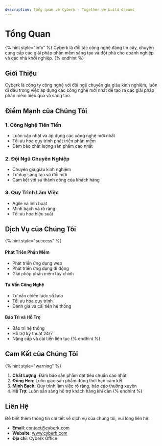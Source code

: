 ```yaml
---
description: Tổng quan về Cyberk - Together we build dreams
---
```


# Tổng Quan

{% hint style="info" %}
Cyberk là đối tác công nghệ đáng tin cậy, chuyên cung cấp các giải pháp phần mềm sáng tạo và đột phá cho doanh nghiệp và các nhà khởi nghiệp.
{% endhint %}

## Giới Thiệu

Cyberk là công ty công nghệ với đội ngũ chuyên gia giàu kinh nghiệm, luôn đi đầu trong việc áp dụng các công nghệ mới nhất để tạo ra các giải pháp phần mềm hiệu quả và sáng tạo.

## Điểm Mạnh của Chúng Tôi

### 1. Công Nghệ Tiên Tiến

* Luôn cập nhật và áp dụng các công nghệ mới nhất
* Tối ưu hóa quy trình phát triển phần mềm
* Đảm bảo chất lượng sản phẩm cao nhất

### 2. Đội Ngũ Chuyên Nghiệp

* Chuyên gia giàu kinh nghiệm
* Tư duy sáng tạo và đổi mới
* Cam kết với sự thành công của khách hàng

### 3. Quy Trình Làm Việc

* Agile và linh hoạt
* Minh bạch và rõ ràng
* Tối ưu hóa hiệu suất

## Dịch Vụ của Chúng Tôi

{% hint style="success" %}
#### Phát Triển Phần Mềm

* Phát triển ứng dụng web
* Phát triển ứng dụng di động
* Giải pháp phần mềm tùy chỉnh

#### Tư Vấn Công Nghệ

* Tư vấn chiến lược số hóa
* Tối ưu hóa quy trình
* Đánh giá và cải tiến hệ thống

#### Bảo Trì và Hỗ Trợ

* Bảo trì hệ thống
* Hỗ trợ kỹ thuật 24/7
* Nâng cấp và cải tiến liên tục
{% endhint %}

## Cam Kết của Chúng Tôi

{% hint style="warning" %}
1. **Chất Lượng**: Đảm bảo sản phẩm đạt tiêu chuẩn cao nhất
2. **Đúng Hẹn**: Luôn giao sản phẩm đúng thời hạn cam kết
3. **Minh Bạch**: Quy trình làm việc rõ ràng, báo cáo thường xuyên
4. **Hỗ Trợ**: Luôn sẵn sàng hỗ trợ khách hàng khi cần
{% endhint %}

## Liên Hệ

Để biết thêm thông tin chi tiết về dịch vụ của chúng tôi, vui lòng liên hệ:

* **Email**: contact@cyberk.com
* **Website**: www.cyberk.com
* **Địa chỉ**: Cyberk Office
